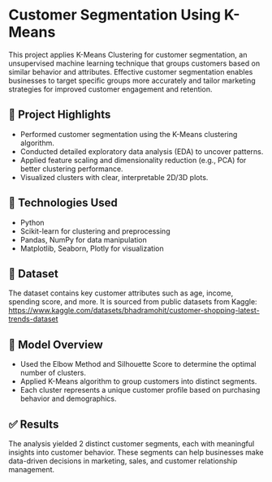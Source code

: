 # Customer Segmentation Using K-Means

This project applies K-Means Clustering for customer segmentation, an unsupervised machine learning technique that groups customers based on similar behavior and attributes. Effective customer segmentation enables businesses to target specific groups more accurately and tailor marketing strategies for improved customer engagement and retention.

## 📌 Project Highlights

* Performed customer segmentation using the K-Means clustering algorithm.
* Conducted detailed exploratory data analysis (EDA) to uncover patterns.
* Applied feature scaling and dimensionality reduction (e.g., PCA) for better clustering performance.
* Visualized clusters with clear, interpretable 2D/3D plots.

## 🚀 Technologies Used

* Python
* Scikit-learn for clustering and preprocessing
* Pandas, NumPy for data manipulation
* Matplotlib, Seaborn, Plotly for visualization

## 📂 Dataset

The dataset contains key customer attributes such as age, income, spending score, and more. It is sourced from public datasets from Kaggle: https://www.kaggle.com/datasets/bhadramohit/customer-shopping-latest-trends-dataset

## 🧠 Model Overview

* Used the Elbow Method and Silhouette Score to determine the optimal number of clusters.
* Applied K-Means algorithm to group customers into distinct segments.
* Each cluster represents a unique customer profile based on purchasing behavior and demographics.

## ✅ Results

The analysis yielded 2 distinct customer segments, each with meaningful insights into customer behavior. These segments can help businesses make data-driven decisions in marketing, sales, and customer relationship management.
